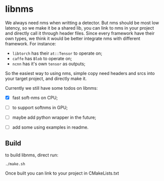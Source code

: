 # libnms

We always need nms when writting a detector. But nms should be most low latency, so we make it be a shared lib, you can link to nms in your project and directly call it through header files.
Since every framework have their own types, we think it would be better integrate nms with different framework. For instance:

- `libtorch` has their `at::Tensor` to operate on;
- `caffe` has `Blob` to operate on;
- `ncnn` has it's own `tensor` as outputs;

So the easiest way to using nms, simple copy need headers and srcs into your target project, and directly make it.

Currently we still have some todos on libnms:

- [x] fast soft-nms on CPU;
- [ ] to support softnms in GPU;
- [ ] maybe add python wrapper in the future;
- [ ] add some using examples in readme.


## Build

to build libnms, direct run:

```
./make.sh
```
Once built you can link to your project in CMakeLists.txt